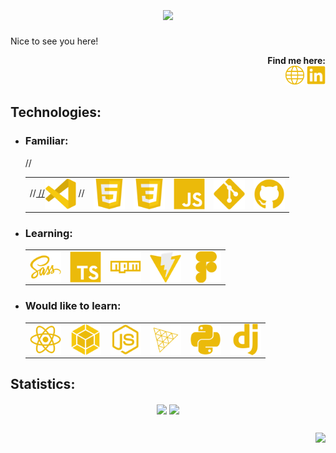 <!-- HEADER -->
<h1 align="center">
  <a href="https://git.io/typing-svg">
    <img align="center"
         src="https://readme-typing-svg.herokuapp.com?size=36&duration=4000&color=EBBA0A&center=true&vCenter=true&width=600&lines=Hi%2C+i'm+Kamil+Ba%C5%BCanow." /></a>
</h1>

<!--  ABOUT  -->
<div>
  <p>Nice to see you here!</p>
  <!--  FINDME  -->
  <div align="right">
    <b>Find me here:</b><br>
    <!--  WEBSITE  -->
    <a href="https://842u.github.io/">
      <img width="30" height="30" src="./img/logo-globe-yellow.svg" alt="Website Logo" title="My website" /></a>
    <!--  LINKEDIN  -->
    <a href="https://www.linkedin.com/in/kamil-ba%C5%BCanow-025837234/">
      <img width="30" height="30" src="./img/logo-linkedin-yellow.svg" alt="Linkedin Logo" title="My Linkedin profile" /></a>
  </div>
</div>

<!--  TECH STACK  -->
<h2>Technologies:</h2>
<ul>
  <!--  FAMILIAR  -->
  <li>
    <h3>Familiar:</h3>
    <table>
      <tr>
        <!--  VSCODE  -->
        //<td>
          //<a href="https://code.visualstudio.com/">
            //<img align="center" width="50" height="50" src="./img/logo-vscode-yellow.svg" alt="VScode Logo" title="Visual Studio Code" /></a>
        //</td>
        <td>
          <!--  HTML  -->
          <a href="https://html.spec.whatwg.org/multipage/">
            <img align="center" width="50" height="50" src="./img/logo-html-yellow.svg" alt="HTML Logo" title="HTML" /></a>
        </td>
        <td>
          <!--  CSS  -->
          <a href="https://www.w3.org/Style/CSS/">
            <img align="center" width="50" height="50" src="./img/logo-css-yellow.svg" alt="CSS Logo" title="CSS" /></a>
        </td>
        <td>
          <!--  JS  -->
          <a href="https://tc39.es/">
            <img align="center" width="50" height="50" src="./img/logo-javascript-yellow.svg" alt="JavaScript Logo" title="JavaScript" /></a>
        </td>
        <td>
          <!--  GIT  -->
          <a href="https://git-scm.com/">
            <img align="center" width="50" height="50" src="./img/logo-git-yellow.svg" alt="Git Logo" title="git" /></a>
        </td>
        <td>
          <!--  GITHUB  -->
          <a href="https://github.com/">
            <img align="center" width="50" height="50" src="./img/logo-github-yellow.svg" alt="GitHub Logo" title="GitHub" /></a>
        </td>
      </tr>
    </table>
  </li>
  <!--  LEARNING  -->
  <li>
    <h3>Learning:</h3>
    <table>
      <tr>
        <td>
          <!--  SASS  -->
          <a href="https://sass-lang.com/">
            <img align="center" width="50" height="50" src="./img/logo-sass-yellow.svg" alt="Sass Logo" title="Sass" /></a>
        </td>
        <td>
          <!--  TS  -->
          <a href="https://www.typescriptlang.org/">
            <img align="center" width="50" height="50" src="./img/logo-typescript-yellow.svg" alt="TypeScript Logo" title="TypeScript" /></a>
        </td>
        <td>
          <!--  NPM  -->
          <a href="https://www.npmjs.com/">
            <img align="center" width="50" height="50" src="./img/logo-npm-yellow.svg" alt="npm Logo" title="npm" /></a>
        </td>
        <td>
          <!--  VITE  -->
          <a href="https://vitejs.dev/">
            <img align="center" width="50" height="50" src="./img/logo-vite-yellow.svg" alt="Vite Logo" title="Vite" /></a>
        </td>
        <td>
          <!--  FIGMA  -->
          <a href="https://www.figma.com/">
            <img align="center" width="50" height="50" src="./img/logo-figma-yellow.svg" alt="Figma Logo" title="Figma" /></a>
        </td>
      </tr>
    </table>
  </li>
  <!--  PLANS  -->
  <li>
    <h3>Would like to learn:</h3>
    <table>
      <tr>        
        <td>
          <!--  REACT  -->
          <a href="https://reactjs.org/">
            <img align="center" width="50" height="50" src="./img/logo-react-yellow.svg" alt="React Logo" title="React" /></a>
        </td>        
        <td>
          <!--  WEBPACK  -->
          <a href="https://webpack.js.org/">
            <img align="center" width="50" height="50" src="./img/logo-webpack-yellow.svg" alt="Webpack Logo" title="Webpack" /></a>
        </td>
        <td>
          <!--  NODEJS  -->
          <a href="https://nodejs.org/en/">
            <img align="center" width="50" height="50" src="./img/logo-nodejs-yellow.svg" alt="Node.js Logo" title="Node.js" /></a>
        </td>
        <td>
          <!--  THREEJS  -->
          <a href="https://threejs.org/">
            <img align="center" width="50" height="50" src="./img/logo-threejs-yellow.svg" alt="Three.js Logo" title="Three.js" /></a>
        </td>        
        <td>
          <!--  PYTHON  -->
          <a href="https://www.python.org/">
            <img align="center" width="50" height="50" src="./img/logo-python-yellow.svg" alt="Python Logo" title="Python" /></a>
        </td>
        <td>
          <!--  DJANGO  -->
          <a href="https://www.djangoproject.com/">
            <img align="center" width="50" height="50" src="./img/logo-django-yellow.svg" alt="Django Logo" title="Django" /></a>
        </td>
      </tr>
    </table>
  </li>
</ul>

<!--  STATS  -->
<h2>Statistics:</h2>
<div align="center">
  <!--  OVERALL  -->
  <a href="https://github.com/anuraghazra/github-readme-stats">
    <img align="center" src="https://github-readme-stats.vercel.app/api?username=842u&count_private=true&show_icons=true&bg_color=75,323232,1F1F1F&title_color=F6C90E&border_color=F6C90E&text_color=EBBA0A&icon_color=856905&custom_title=Kamil%20Bażanow" /></a>
  <!--  MOST USED  -->
  <a href="https://github.com/anuraghazra/convoychat">
    <img align="center" src="https://github-readme-stats.vercel.app/api/top-langs/?username=842u&bg_color=75,323232,1F1F1F&title_color=F6C90E&border_color=F6C90E&text_color=EBBA0A&icon_color=856905&custom_title=Most%20used:" /></a>
</div>

<!--  FOOTER  -->
<h2></h2>
<a href="https://komarev.com/anton">
  <img align="right" src="https://komarev.com/ghpvc/?username=842u" /></a>
